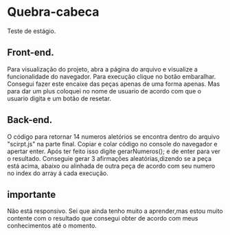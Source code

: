 # Quebra-cabeca
Teste de estágio.
## Front-end.
Para visualização do projeto, abra a página do arquivo e visualize a funcionalidade do navegador.
Para execução clique no botão embaralhar.
Consegui fazer este encaixe das peças apenas de uma forma apenas.
Mas para dar um plus coloquei no nome de usuario de acordo com que o usuario digita e um botão de resetar.

## Back-end.
O código para retornar 14 numeros aletórios se encontra dentro do arquivo "scirpt.js" na parte final.
Copiar e colar código no console do navegador e apertar enter.
Após ter feito isso digite gerarNumeros(); e de enter para ver o resultado.
Conseguie gerar 3 afirmações aleatórias,dizendo se a peça está acima, abaixo ou alinhada de outra peça de acordo com seu numero no index do array á cada execução.


## importante
Não está responsivo.
Sei que ainda tenho muito a aprender,mas estou muito contente com o resultado que consegui obter de acordo com meus conhecimentos até o momento.
